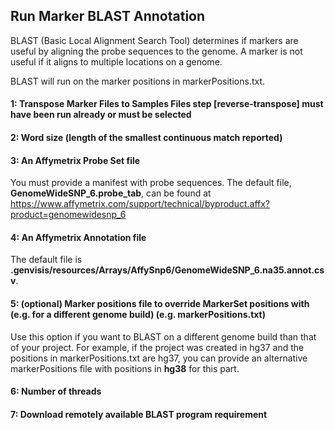 ## Run Marker BLAST Annotation

BLAST (Basic Local Alignment Search Tool) determines if markers are useful by aligning the probe sequences to the genome. A marker is not useful if it aligns to multiple locations on a genome.

BLAST will run on the marker positions in markerPositions.txt.

#### 1: Transpose Marker Files to Samples Files step [reverse-transpose] must have been run already or must be selected

#### 2: Word size (length of the smallest continuous match reported)

#### 3: An Affymetrix Probe Set file
You must provide a manifest with probe sequences. The default file, **GenomeWideSNP_6.probe_tab**, can be found at https://www.affymetrix.com/support/technical/byproduct.affx?product=genomewidesnp_6

#### 4: An Affymetrix Annotation file
The default file is **.genvisis/resources/Arrays/AffySnp6/GenomeWideSNP_6.na35.annot.csv**.

#### 5: (optional) Marker positions file to override MarkerSet positions with (e.g. for a different genome build) (e.g. markerPositions.txt)
Use this option if you want to BLAST on a different genome build than that of your project. For example, if the project was created in hg37 and the positions in markerPositions.txt are hg37, you can provide an alternative markerPositions file with positions in **hg38** for this part.

#### 6: Number of threads

#### 7: Download remotely available BLAST program requirement
